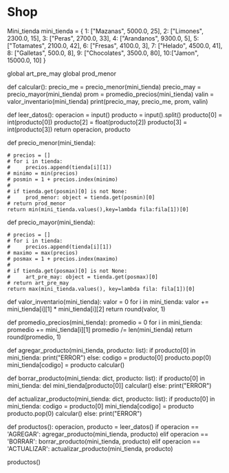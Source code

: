 # Shop
Mini_tienda
mini_tienda = {
    1: ["Mazanas", 5000.0, 25],
    2: ["Limones", 2300.0, 15],
    3: ["Peras", 2700.0, 33],
    4: ["Arandanos", 9300.0, 5],
    5: ["Totamates", 2100.0, 42],
    6: ["Fresas", 4100.0, 3],
    7: ["Helado", 4500.0, 41],
    8: ["Galletas", 500.0, 8],
    9: ["Chocolates", 3500.0, 80],
    10:["Jamon", 15000.0, 10]
}

global art_pre_may
global prod_menor

def calcular():
    precio_me = precio_menor(mini_tienda)
    precio_may = precio_mayor(mini_tienda)
    prom = promedio_precios(mini_tienda)
    valin = valor_inventario(mini_tienda)
    print(precio_may, precio_me, prom, valin)


def leer_datos():
    operacion = input()
    producto = input().split()
    producto[0] = int(producto[0])
    producto[2] = float(producto[2])
    producto[3] = int(producto[3])
    return operacion, producto


def precio_menor(mini_tienda):

    # precios = []
    # for i in tienda:
    #     precios.append(tienda[i][1])
    # minimo = min(precios)
    # posmin = 1 + precios.index(minimo)
    #
    # if tienda.get(posmin)[0] is not None:
    #     prod_menor: object = tienda.get(posmin)[0]
    # return prod_menor
    return min(mini_tienda.values(),key=lambda fila:fila[1])[0]



def precio_mayor(mini_tienda):

    # precios = []
    # for i in tienda:
    #     precios.append(tienda[i][1])
    # maximo = max(precios)
    # posmax = 1 + precios.index(maximo)
    #
    # if tienda.get(posmax)[0] is not None:
    #     art_pre_may: object = tienda.get(posmax)[0]
    # return art_pre_may
    return max(mini_tienda.values(), key=lambda fila: fila[1])[0]

def valor_inventario(mini_tienda):
    valor = 0
    for i in mini_tienda:
        valor += mini_tienda[i][1] * mini_tienda[i][2]
    return round(valor, 1)


def promedio_precios(mini_tienda):
    promedio = 0
    for i in mini_tienda:
        promedio += mini_tienda[i][1]
    promedio /= len(mini_tienda)
    return round(promedio, 1)


def agregar_producto(mini_tienda, producto: list):
    if producto[0] in mini_tienda:
        print("ERROR")
    else:
        codigo = producto[0]
        producto.pop(0)
        mini_tienda[codigo] = producto
        calcular()


def borrar_producto(mini_tienda: dict, producto: list):
    if producto[0] in mini_tienda:
        del mini_tienda[producto[0]]
        calcular()
    else:
        print("ERROR")


def actualizar_producto(mini_tienda: dict, producto: list):
    if producto[0] in mini_tienda:
        codigo = producto[0]
        mini_tienda[codigo] = producto
        producto.pop(0)
        calcular()
    else:
        print("ERROR")


def productos():
    operacion, producto = leer_datos()
    if operacion == 'AGREGAR':
        agregar_producto(mini_tienda, producto)
    elif operacion == 'BORRAR':
        borrar_producto(mini_tienda, producto)
    elif operacion == 'ACTUALIZAR':
        actualizar_producto(mini_tienda, producto)


productos()
